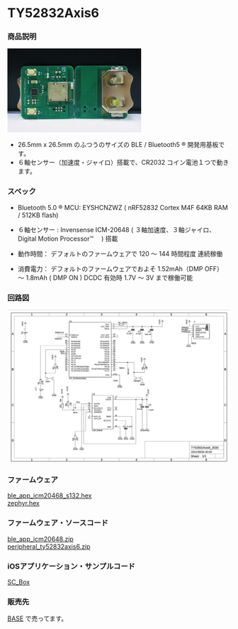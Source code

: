

# TY52832Axis6

### 商品説明
<img width="60%" alt ="ty52832axis6.jpg" src="images/ty52832axis6.jpg">  

  - 26.5mm x 26.5mm のふつうのサイズの BLE / Bluetooth5 ®︎ 開発用基板です。  
  - ６軸センサー（加速度・ジャイロ）搭載で、CR2032 コイン電池１つで動きます。  

### スペック
  - Bluetooth 5.0 ®︎ MCU: EYSHCNZWZ ( nRF52832 Cortex M4F 64KB RAM / 512KB flash)  
  - ６軸センサー : Invensense ICM-20648 ( ３軸加速度、３軸ジャイロ、Digital Motion Processor™　 ) 搭載  

  - 動作時間： デフォルトのファームウェアで 120 〜 144 時間程度 連続稼働  
  - 消費電力： デフォルトのファームウェアでおよそ 1.52mAh（DMP OFF） 〜 1.8mAh ( DMP ON ) DCDC 有効時 1.7V 〜 3V まで稼働可能  

### 回路図
<img  alt="ty52832axis6_schema" src="images/ty52832axis6_schema.png">  

### ファームウェア
[ble_app_icm20468_s132.hex](./hex_and_source/ble_app_icm20468_s132.hex)  
[zephyr.hex](./hex_and_source/zephyr.hex)  

### ファームウェア・ソースコード
[ble_app_icm20648.zip](./hex_and_source/ble_app_icm20648.zip)  
[peripheral_ty52832axis6.zip](./hex_and_source/peripheral_ty52832axis6.zip)  

### iOSアプリケーション・サンプルコード
[SC_Box](./hex_and_source/SC_Box.zip)  

### 販売先
[BASE](https://dedendendede.base.shop/items/41904798) で売ってます。  
